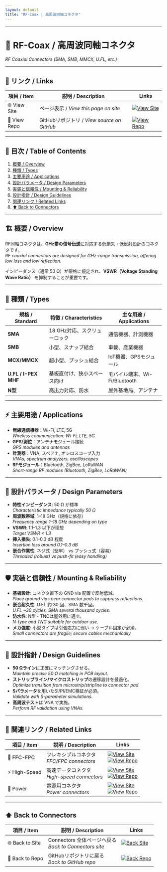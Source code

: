 ```yaml
---
layout: default
title: "RF-Coax | 高周波同軸コネクタ"
---
```


---

# 🧲 RF-Coax / 高周波同軸コネクタ
*RF Coaxial Connectors (SMA, SMB, MMCX, U.FL, etc.)*

---

## 🔗 リンク / Links

| 項目 / Item | 説明 / Description | Links |
|-------------|-------------------|-------|
| 🌐 View Site | ページ表示 / *View this page on site* | [![View Site](https://img.shields.io/badge/View-Site-brightgreen?style=for-the-badge&logo=githubpages)](https://samizo-aitl.github.io/Edusemi-Plus/Assembly-Integration/Connectors/RF-Coax/) |
| 📂 View Repo | GitHubリポジトリ / *View source on GitHub* | [![View Repo](https://img.shields.io/badge/View-Repo-blue?style=for-the-badge&logo=github)](https://github.com/Samizo-AITL/Edusemi-Plus/blob/main/Assembly-Integration/Connectors/RF-Coax.md) |

---

## 📑 目次 / Table of Contents
1. [概要 / Overview](#-概要--overview)  
2. [種類 / Types](#-種類--types)  
3. [主要用途 / Applications](#-主要用途--applications)  
4. [設計パラメータ / Design Parameters](#-設計パラメータ--design-parameters)  
5. [実装と信頼性 / Mounting & Reliability](#-実装と信頼性--mounting--reliability)  
6. [設計指針 / Design Guidelines](#-設計指針--design-guidelines)  
7. [関連リンク / Related Links](#-関連リンク--related-links)  
8. [⬆️ Back to Connectors](#️-back-to-connectors)  

---

## 🏗 概要 / Overview
RF同軸コネクタは、**GHz帯の信号伝送**に対応する低損失・低反射設計のコネクタです。  
*RF coaxial connectors are designed for GHz-range transmission, offering low loss and low reflection.*  

インピーダンス（通常 50 Ω）が厳格に規定され、**VSWR（Voltage Standing Wave Ratio）** を抑制することが重要です。  

---

## 🧩 種類 / Types

| 規格 / Standard | 特徴 / Characteristics | 主な用途 / Applications |
|-----------------|------------------------|--------------------------|
| **SMA** | 18 GHz対応、スクリューロック | 通信機器、計測機器 |
| **SMB** | 小型、スナップ結合 | 車載、産業機器 |
| **MCX/MMCX** | 超小型、プッシュ結合 | IoT機器、GPSモジュール |
| **U.FL / I-PEX MHF** | 基板直付け、狭小スペース向け | モバイル端末、Wi-Fi/Bluetooth |
| **N型** | 高出力対応、防水 | 屋外基地局、アンテナ |

---

## ⚡ 主要用途 / Applications
- **無線通信機器**：Wi-Fi, LTE, 5G  
  *Wireless communication: Wi-Fi, LTE, 5G*  
- **GPS/測位**：アンテナモジュール接続  
  *GPS modules and antennas*  
- **計測器**：VNA, スペアナ, オシロスコープ入力  
  *VNAs, spectrum analyzers, oscilloscopes*  
- **RFモジュール**：Bluetooth, ZigBee, LoRaWAN  
  *Short-range RF modules (Bluetooth, ZigBee, LoRaWAN)*  

---

## 📏 設計パラメータ / Design Parameters
- **特性インピーダンス**: 50 Ω が標準  
  *Characteristic impedance typically 50 Ω*  
- **周波数帯域**: 1–18 GHz（規格に依存）  
  *Frequency range 1–18 GHz depending on type*  
- **VSWR**: 1.1–1.3 以下が理想  
  *Target VSWR < 1.3*  
- **挿入損失**: 0.1–0.3 dB 程度  
  *Insertion loss around 0.1–0.3 dB*  
- **嵌合作業性**: ネジ式（堅牢） vs プッシュ式（容易）  
  *Threaded (robust) vs push-fit (easy handling)*  

---

## 🛡 実装と信頼性 / Mounting & Reliability
- **基板設計**: コネクタ直下の GND via 配置で反射低減。  
  *Place ground vias near connector pads to suppress reflections.*  
- **嵌合耐久性**: U.FL 約 30 回、SMA 数千回。  
  *U.FL ~30 cycles, SMA several thousand cycles.*  
- **防水性**: N型・TNCは屋外用に適す。  
  *N-type and TNC suitable for outdoor use.*  
- **メカ強度**: 小型タイプは引張応力に弱い → ケーブル固定が必須。  
  *Small connectors are fragile; secure cables mechanically.*  

---

## 📝 設計指針 / Design Guidelines
- **50 Ωライン**に正確にマッチングさせる。  
  *Maintain precise 50 Ω matching in PCB layout.*  
- **ストリップライン/マイクロストリップ**の遷移設計を最適化。  
  *Optimize transition from microstrip/stripline to connector pad.*  
- **Sパラメータ**を用いたSI/PI/EMC検証が必須。  
  *Validate with S-parameter simulations.*  
- **高周波テスト**は VNA で実施。  
  *Perform RF validation using VNAs.*  

---

## 🔗 関連リンク / Related Links

| 項目 / Item | 説明 / Description | Links |
|-------------|-------------------|-------|
| 📜 FFC-FPC | フレキシブルコネクタ<br>*FFC/FPC connectors* | [![View Site](https://img.shields.io/badge/View-Site-brightgreen?style=for-the-badge&logo=githubpages)](https://samizo-aitl.github.io/Edusemi-Plus/Assembly-Integration/Connectors/FFC-FPC/)<br>[![View Repo](https://img.shields.io/badge/View-Repo-blue?style=for-the-badge&logo=github)](https://github.com/Samizo-AITL/Edusemi-Plus/blob/main/Assembly-Integration/Connectors/FFC-FPC.md) |
| ⚡ High-Speed | 高速データコネクタ<br>*High-speed connectors* | [![View Site](https://img.shields.io/badge/View-Site-brightgreen?style=for-the-badge&logo=githubpages)](https://samizo-aitl.github.io/Edusemi-Plus/Assembly-Integration/Connectors/High-Speed/)<br>[![View Repo](https://img.shields.io/badge/View-Repo-blue?style=for-the-badge&logo=github)](https://github.com/Samizo-AITL/Edusemi-Plus/blob/main/Assembly-Integration/Connectors/High-Speed.md) |
| 🔋 Power | 電源用コネクタ<br>*Power connectors* | [![View Site](https://img.shields.io/badge/View-Site-brightgreen?style=for-the-badge&logo=githubpages)](https://samizo-aitl.github.io/Edusemi-Plus/Assembly-Integration/Connectors/Power/)<br>[![View Repo](https://img.shields.io/badge/View-Repo-blue?style=for-the-badge&logo=github)](https://github.com/Samizo-AITL/Edusemi-Plus/blob/main/Assembly-Integration/Connectors/Power.md) |

---

## ⬆️ Back to Connectors

| 項目 / Item | 説明 / Description | Links |
|-------------|-------------------|-------|
| 🌐 Back to Site | Connectors 全体ページへ戻る<br>*Back to Connectors site* | [![Back Site](https://img.shields.io/badge/⬆️%20Back-Site-brightgreen?style=for-the-badge&logo=githubpages)](https://samizo-aitl.github.io/Edusemi-Plus/Assembly-Integration/Connectors/) |
| 📂 Back to Repo | GitHubリポジトリに戻る<br>*Back to GitHub repo* | [![Back Repo](https://img.shields.io/badge/⬆️%20Back-Repo-blue?style=for-the-badge&logo=github)](https://github.com/Samizo-AITL/Edusemi-Plus/tree/main/Assembly-Integration/Connectors) |
